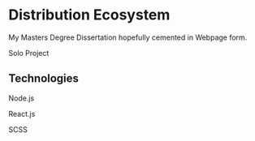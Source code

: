 # Distribution Ecosystem

My Masters Degree Dissertation hopefully cemented in Webpage form.

Solo Project

## Technologies

Node.js

React.js

SCSS
